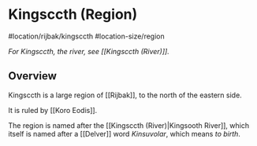 # Kingsccth (Region)
#location/rijbak/kingsccth #location-size/region

*For Kingsccth, the river, see [[Kingsccth (River)]].*

## Overview
Kingsccth is a large region of [[Rijbak]], to the north of the eastern side.

It is ruled by [[Koro Eodis]].

The region is named after the [[Kingsccth (River)|Kingsooth River]], which itself is named after a [[Delver]] word *Kinsuvolar*, which means *to birth*.